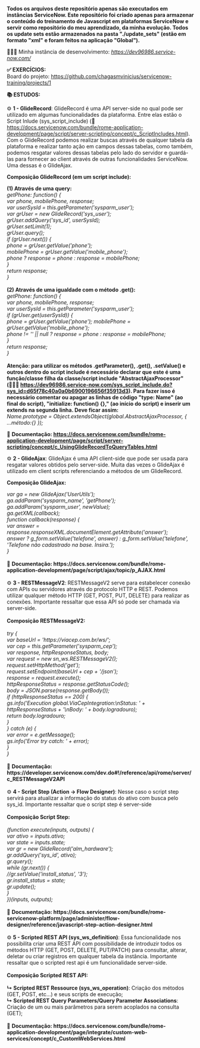 <b>Todos os arquivos deste repositório apenas são executados em instâncias ServiceNow. Este repositório foi criado apenas para armazenar o conteúdo do treinamento de Javascript em plataformas ServiceNow e servir como repositório do meu aprendizado, da minha evolução.
Todos os update sets estão armazenados na pasta "./update_sets" (estão em formato "xml" e foram feitos na aplicação "Global").</b>

👨🏻‍💻 Minha instância de desenvolvimento: <i>https://dev96986.service-now.com/</i>

<b>✅ EXERCÍCIOS:</b>
<br>
Board do projeto: https://github.com/chagasmvinicius/servicenow-training/projects/1<br>

<b>📚 ESTUDOS:</b>

⚙️ <b>1 - GlideRecord</b>: GlideRecord é uma API server-side no qual pode ser utilizado em algumas funcionalidades da plataforma. Entre elas estão o Script Inlude (sys_script_include) (📄 https://docs.servicenow.com/bundle/rome-application-development/page/script/server-scripting/concept/c_ScriptIncludes.html). Com o GlideRecord podemos realizar buscas através de qualquer tabela da plataforma e realizar tanto ação em campos dessas tabelas, como também, podemos resgatar valores dessas tabelas pelo lado do servidor e guardá-las para fornecer ao client através de outras funcionalidades ServiceNow. Uma dessas é o GlideAjax.

<b>Composição GlideRecord (em um script include):</b>

<b>(1) Através de uma query:</b>
<br>
<i>
getPhone: function() {<br>
var phone, mobilePhone, response;<br>
var userSysId = this.getParameter('sysparm_user');<br>
var grUser = new GlideRecord('sys_user');<br>
grUser.addQuery('sys_id', userSysId);<br>
grUser.setLimit(1);<br>
grUser.query();<br>
if (grUser.next()) {<br>
phone = grUser.getValue('phone');<br>
mobilePhone = grUser.getValue('mobile_phone');<br>
phone ? response = phone : response = mobilePhone;<br>
}<br>
return response;<br>
}<br>
</i>
<br>
<b>(2) Através de uma igualdade com o método .get():</b>
<br>
<i>
getPhone: function() {<br>
var phone, mobilePhone, response;<br>
var userSysId = this.getParameter('sysparm_user');<br>
if (grUser.get(userSysId)) {<br>
phone = grUser.getValue('phone');
mobilePhone = grUser.getValue('mobile_phone');<br>
phone != '' || null ? response = phone : response = mobilePhone;<br>
}<br>
return response;<br>
}<br>
</i>
<br>
<b>
Atenção: para utilizar os métodos .getParameter(), .get(), .setValue() e outros dentro do script include é necessário declarar que este é uma função/classe filha da classe/script include "AbstractAjaxProcessor" (👨🏻‍💻 https://dev96986.service-now.com/sys_script_include.do?sys_id=d65f78c40a0a0b6900196656f35913d3). Para fazer isso é necessário comentar ou apagar as linhas de código "type: Name" (ao final do script), "initialize: function() {}," (ao início do script) e inserir um extends na segunda linha. Deve ficar assim:</b>
<br>
<i>
Name.prototype = Object.extendsObject(global.AbstractAjaxProcessor, { ...método:{} });
</i>
</b>

📄 <b>Documentação: https://docs.servicenow.com/bundle/rome-application-development/page/script/server-scripting/concept/c_UsingGlideRecordToQueryTables.html</b>

⚙️ <b>2 - GlideAjax</b>: GlideAjax é uma API client-side que pode ser usada para resgatar valores obtidos pelo server-side. Muita das vezes o GlideAjax é utilizado em client scripts referenciando a métodos de um GlideRecord.

<b>Composição GlideAjax:</b>  

<i>
var ga = new GlideAjax('UserUtils');<br>
ga.addParam('sysparm_name', 'getPhone');<br>
ga.addParam('sysparm_user', newValue);<br>
ga.getXML(callback);<br>
function callback(response) {<br>
var answer = response.responseXML.documentElement.getAttribute('answer');<br>
answer ? g_form.setValue('telefone', answer) : g_form.setValue('telefone', 'Telefone não cadastrado na base. Insira.');<br>
}<br>
</i>
<br>
📄 <b>Documentação: https://docs.servicenow.com/bundle/rome-application-development/page/script/ajax/topic/p_AJAX.html</b>
<br>
<br>
⚙️ <b>3 - RESTMessageV2</b>: RESTMessageV2 serve para estabelecer conexão com APIs ou servidores através do protocolo HTTP e REST. Podemos utilizar qualquer método HTTP (GET, POST, PUT, DELETE) para realizar as conexões. Importante ressaltar que essa API só pode ser chamada via server-side.
<br>
<br>
<b>Composição RESTMessageV2:</b>
<br>
<br>
<i>
try {<br>
var baseUrl = 'https://viacep.com.br/ws/';<br>
var cep = this.getParameter('sysparm_cep');<br>
var response, httpResponseStatus, body;<br>
var request = new sn_ws.RESTMessageV2();<br>
request.setHttpMethod('get');<br>
request.setEndpoint(baseUrl + cep + '/json');<br>
response = request.execute();<br>
httpResponseStatus = response.getStatusCode();<br>
body = JSON.parse(response.getBody());<br>
if (httpResponseStatus == 200) {<br>
gs.info('Execution global.ViaCepIntegration:\nStatus: ' + httpResponseStatus + '\nBody: ' + body.logradouro);<br>
return body.logradouro;<br>
}<br>
} catch (e) {<br>
var error = e.getMessage();<br>
gs.info('Error try catch: ' + error);<br>
}<br>
}<br>
</i>
<br>
📄 <b>Documentação: https://developer.servicenow.com/dev.do#!/reference/api/rome/server/c_RESTMessageV2API</b>
<br>
<br>
⚙️ <b>4 - Script Step (Action -> Flow Designer)</b>: Nesse caso o script step servirá para atualizar a informação do status do ativo com busca pelo sys_id. Importante ressaltar que o script step é server-side
<br>
<br>
<b>Composição Script Step:</b>
<br>
<br>
<i>
(function execute(inputs, outputs) {<br>
var ativo = inputs.ativo;<br>
var state = inputs.state;<br>
var gr = new GlideRecord('alm_hardware');<br>
gr.addQuery('sys_id', ativo);<br>
gr.query();<br>
while (gr.next()) {<br>
//gr.setValue('install_status', '3');<br>
gr.install_status = state;<br>
gr.update();<br>
}<br>
})(inputs, outputs);<br>
</i> 
<br>
📄 <b>Documentação: https://docs.servicenow.com/bundle/rome-servicenow-platform/page/administer/flow-designer/reference/javascript-step-action-designer.html</b>
<br>
<br>
⚙️ <b>5 - Scripted REST API (sys_ws_definition)</b>: Essa funcionalidade nos possibilita criar uma REST API com possibilidade de introduzir todos os métodos HTTP (GET, POST, DELETE, PUT/PATCH) para consultar, alterar, deletar ou criar registros em qualquer tabela da instância. Importante ressaltar que o scripted rest api é um funcionalidade server-side.
<br>
<br>
<b>Composição Scripted REST API:</b>
<br>
<br>
<b>↳ Scripted REST Ressource (sys_ws_operation)</b>: Criação dos métodos (GET, POST, etc...) e seus scripts de execução;
<br>
<b>↳ Scripted REST Query Parameters/Query Parameter Associations</b>: Criação de um ou mais parâmetros para serem acoplados na consulta (GET);
<br>
<br>
📄 <b>Documentação: https://docs.servicenow.com/bundle/rome-application-development/page/integrate/custom-web-services/concept/c_CustomWebServices.html</b>
 